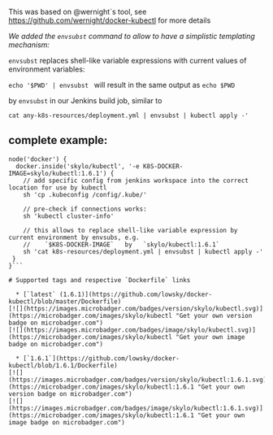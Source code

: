 This was based on @wernight`s tool, see https://github.com/wernight/docker-kubectl for more details

*We added the `envsubst` command to allow to have a simplistic templating mechanism:*

`envsubst` replaces shell-like variable expressions with current values
of environment variables:

```echo '$PWD' | envsubst ``` will result in the same output as ```echo $PWD```

by `envsubst` in our Jenkins build job, similar to

```#!/bin/bash
cat any-k8s-resources/deployment.yml | envsubst | kubectl apply -'
```

## complete example:
```{groovy}
node('docker') {
  docker.inside('skylo/kubectl', '-e K8S-DOCKER-IMAGE=skylo/kubectl:1.6.1') {
    // add specific config from jenkins workspace into the correct location for use by kubectl
    sh 'cp .kubeconfig /config/.kube/'
    
    // pre-check if connections works:
    sh 'kubectl cluster-info'
    
    // this allows to replace shell-like variable expression by current environment by envsubs, e.g.
    //    `$K8S-DOCKER-IMAGE`   by   `skylo/kubectl:1.6.1`
    sh 'cat k8s-resources/deployment.yml | envsubst | kubectl apply -'
 }
}```

# Supported tags and respective `Dockerfile` links

  * [`latest` (1.6.1)](https://github.com/lowsky/docker-kubectl/blob/master/Dockerfile)
[![](https://images.microbadger.com/badges/version/skylo/kubectl.svg)](https://microbadger.com/images/skylo/kubectl "Get your own version badge on microbadger.com")
[![](https://images.microbadger.com/badges/image/skylo/kubectl.svg)](https://microbadger.com/images/skylo/kubectl "Get your own image badge on microbadger.com")

  * [`1.6.1`](https://github.com/lowsky/docker-kubectl/blob/1.6.1/Dockerfile) 
[![](https://images.microbadger.com/badges/version/skylo/kubectl:1.6.1.svg)](https://microbadger.com/images/skylo/kubectl:1.6.1 "Get your own version badge on microbadger.com")
[![](https://images.microbadger.com/badges/image/skylo/kubectl:1.6.1.svg)](https://microbadger.com/images/skylo/kubectl:1.6.1 "Get your own image badge on microbadger.com")

